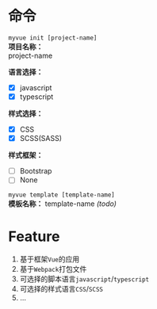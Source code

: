# 命令
`myvue init [project-name]`  
**项目名称：**  
project-name  

**语言选择：**
- [x] javascript
- [x] typescript  

**样式选择：**
- [x] CSS
- [x] SCSS(SASS)  

**样式框架：**
- [ ] Bootstrap
- [ ] None 

`myvue template [template-name]`  
**模板名称：**
template-name *(todo)*


# Feature
1. 基于框架`Vue`的应用
2. 基于`Webpack`打包文件
3. 可选择的脚本语言`javascript`/`typescript`
4. 可选择的样式语言`CSS`/`SCSS`
5. ...